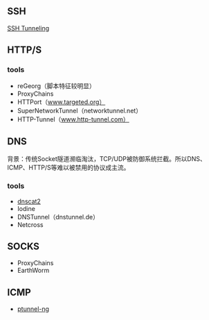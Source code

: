 ## SSH

[SSH Tunneling](SSH%20Tunneling.md)


## HTTP/S


### tools

- reGeorg（脚本特征较明显）
- ProxyChains
- HTTPort（www.targeted.org）
- SuperNetworkTunnel（networktunnel.net）
- HTTP-Tunnel（www.http-tunnel.com）


## DNS

背景：传统Socket隧道濒临淘汰，TCP/UDP被防御系统拦截。所以DNS、ICMP、HTTP/S等难以被禁用的协议成主流。

### tools

- [dnscat2](https://github.com/iagox86/dnscat2)
- Iodine
- DNSTunnel（dnstunnel.de）
- Netcross


## SOCKS

- ProxyChains
- EarthWorm


## ICMP

- [ptunnel-ng](https://github.com/utoni/ptunnel-ng)